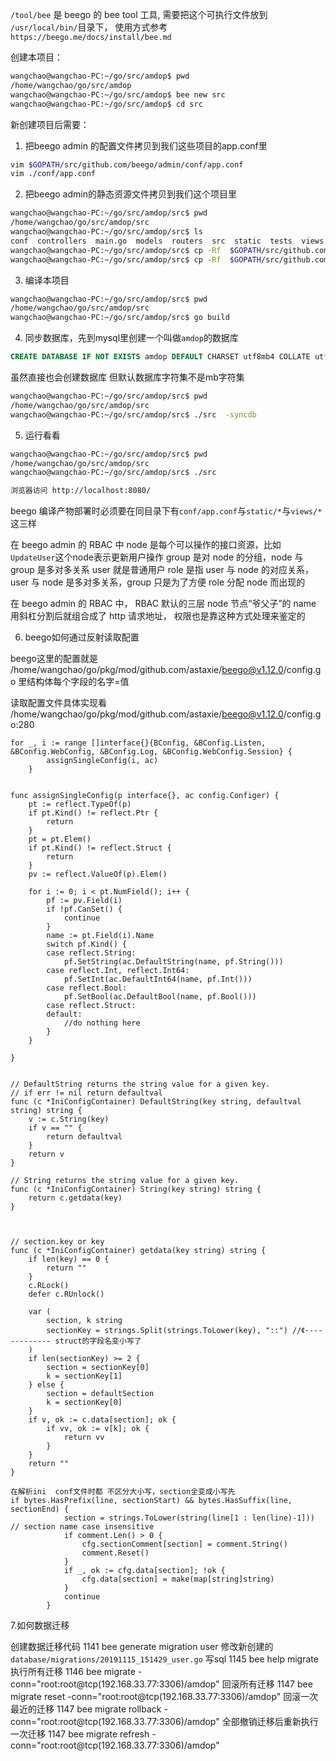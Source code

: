 
`/tool/bee` 是 beego 的 bee tool 工具,
需要把这个可执行文件放到 `/usr/local/bin/`目录下，
使用方式参考`https://beego.me/docs/install/bee.md`

创建本项目：
```bash
wangchao@wangchao-PC:~/go/src/amdop$ pwd
/home/wangchao/go/src/amdop
wangchao@wangchao-PC:~/go/src/amdop$ bee new src
wangchao@wangchao-PC:~/go/src/amdop$ cd src
```

新创建项目后需要：
1. 把beego admin 的配置文件拷贝到我们这些项目的app.conf里
```bash
vim $GOPATH/src/github.com/beego/admin/conf/app.conf
vim ./conf/app.conf
```
2. 把beego admin的静态资源文件拷贝到我们这个项目里
```bash
wangchao@wangchao-PC:~/go/src/amdop/src$ pwd
/home/wangchao/go/src/amdop/src
wangchao@wangchao-PC:~/go/src/amdop/src$ ls
conf  controllers  main.go  models  routers  src  static  tests  views
wangchao@wangchao-PC:~/go/src/amdop/src$ cp -Rf  $GOPATH/src/github.com/beego/admin/static ./
wangchao@wangchao-PC:~/go/src/amdop/src$ cp -Rf  $GOPATH/src/github.com/beego/admin/views ./
```

3. 编译本项目

```bash
wangchao@wangchao-PC:~/go/src/amdop/src$ pwd
/home/wangchao/go/src/amdop/src
wangchao@wangchao-PC:~/go/src/amdop/src$ go build
```

4. 同步数据库，先到mysql里创建一个叫做`amdop`的数据库
```sql
CREATE DATABASE IF NOT EXISTS amdop DEFAULT CHARSET utf8mb4 COLLATE utf8mb4_unicode_ci;
```
虽然直接也会创建数据库 但默认数据库字符集不是mb字符集

```bash
wangchao@wangchao-PC:~/go/src/amdop/src$ pwd
/home/wangchao/go/src/amdop/src
wangchao@wangchao-PC:~/go/src/amdop/src$ ./src  -syncdb
```

5. 运行看看
```bash
wangchao@wangchao-PC:~/go/src/amdop/src$ pwd
/home/wangchao/go/src/amdop/src
wangchao@wangchao-PC:~/go/src/amdop/src$ ./src

浏览器访问 http://localhost:8080/
```


beego 编译产物部署时必须要在同目录下有`conf/app.conf`与`static/*`与`views/*`这三样


在 beego admin 的 RBAC 中
node 是每个可以操作的接口资源，比如`UpdateUser`这个node表示更新用户操作
group 是对 node 的分组，node 与 group 是多对多关系
user 就是普通用户
role 是指 user 与 node 的对应关系，user 与 node 是多对多关系，group 只是为了方便 role 分配 node 而出现的


在 beego admin 的 RBAC 中，
RBAC 默认的三层 node 节点“爷父子”的 name 用斜杠分割后就组合成了 http 请求地址，
权限也是靠这种方式处理来鉴定的

6. beego如何通过反射读取配置

beego这里的配置就是 /home/wangchao/go/pkg/mod/github.com/astaxie/beego@v1.12.0/config.go 里结构体每个字段的名字=值

读取配置文件具体实现看     /home/wangchao/go/pkg/mod/github.com/astaxie/beego@v1.12.0/config.go:280

```
for _, i := range []interface{}{BConfig, &BConfig.Listen, &BConfig.WebConfig, &BConfig.Log, &BConfig.WebConfig.Session} {
   		assignSingleConfig(i, ac)
   	}


func assignSingleConfig(p interface{}, ac config.Configer) {
	pt := reflect.TypeOf(p)
	if pt.Kind() != reflect.Ptr {
		return
	}
	pt = pt.Elem()
	if pt.Kind() != reflect.Struct {
		return
	}
	pv := reflect.ValueOf(p).Elem()

	for i := 0; i < pt.NumField(); i++ {
		pf := pv.Field(i)
		if !pf.CanSet() {
			continue
		}
		name := pt.Field(i).Name
		switch pf.Kind() {
		case reflect.String:
			pf.SetString(ac.DefaultString(name, pf.String()))
		case reflect.Int, reflect.Int64:
			pf.SetInt(ac.DefaultInt64(name, pf.Int()))
		case reflect.Bool:
			pf.SetBool(ac.DefaultBool(name, pf.Bool()))
		case reflect.Struct:
		default:
			//do nothing here
		}
	}

}


// DefaultString returns the string value for a given key.
// if err != nil return defaultval
func (c *IniConfigContainer) DefaultString(key string, defaultval string) string {
	v := c.String(key)
	if v == "" {
		return defaultval
	}
	return v
}

// String returns the string value for a given key.
func (c *IniConfigContainer) String(key string) string {
	return c.getdata(key)
}



// section.key or key
func (c *IniConfigContainer) getdata(key string) string {
	if len(key) == 0 {
		return ""
	}
	c.RLock()
	defer c.RUnlock()

	var (
		section, k string
		sectionKey = strings.Split(strings.ToLower(key), "::") //《------------- struct的字段名变小写了
	)
	if len(sectionKey) >= 2 {
		section = sectionKey[0]
		k = sectionKey[1]
	} else {
		section = defaultSection
		k = sectionKey[0]
	}
	if v, ok := c.data[section]; ok {
		if vv, ok := v[k]; ok {
			return vv
		}
	}
	return ""
}

在解析ini  conf文件时都 不区分大小写，section全变成小写先
if bytes.HasPrefix(line, sectionStart) && bytes.HasSuffix(line, sectionEnd) {
			section = strings.ToLower(string(line[1 : len(line)-1])) // section name case insensitive
			if comment.Len() > 0 {
				cfg.sectionComment[section] = comment.String()
				comment.Reset()
			}
			if _, ok := cfg.data[section]; !ok {
				cfg.data[section] = make(map[string]string)
			}
			continue
		}

```


7.如何数据迁移

创建数据迁移代码
 1141  bee generate migration user
修改新创建的`database/migrations/20191115_151429_user.go` 写sql 
 1145  bee help migrate 
执行所有迁移 
 1146  bee migrate -conn="root:root@tcp(192.168.33.77:3306)/amdop"
回滚所有迁移
 1147  bee migrate reset -conn="root:root@tcp(192.168.33.77:3306)/amdop"
回滚一次最近的迁移
 1147  bee migrate rollback -conn="root:root@tcp(192.168.33.77:3306)/amdop"
全部撤销迁移后重新执行一次迁移
 1147  bee migrate refresh -conn="root:root@tcp(192.168.33.77:3306)/amdop"



